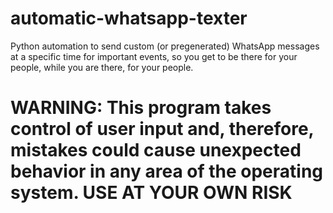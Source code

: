 # automatic-whatsapp-texter
Python automation to send custom (or pregenerated) WhatsApp messages at a specific time for important events, so you get to be there for your people, while you are there, for your people.

# WARNING: This program takes control of user input and, therefore, mistakes could cause unexpected behavior in any area of the operating system. USE AT YOUR OWN RISK
